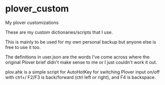 # plover_custom
My plover customizations

These are my custom dictionaries/scripts that I use.

This is mainly to be used for my own personal backup but anyone else is free to use it too.

The definitions in user.json are the words I've come across where the original Plover brief didn't make sense to me or I just couldn't work it out. 

plov.ahk is a simple script for AutoHotKey for switching Plover input on/off with ctrl+/
F2/F3 is back/forward (ctrl left or right), and F4 is backspace. 
